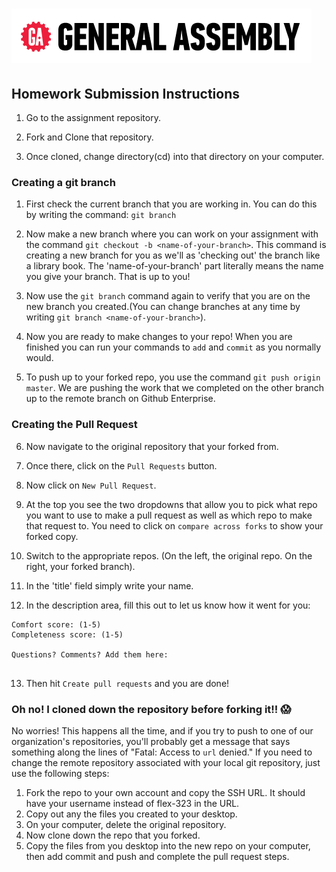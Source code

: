 # ![](images/ga.png)

## Homework Submission Instructions

1. Go to the assignment repository.

2. Fork and Clone that repository.

3. Once cloned, change directory(cd) into that directory on your computer.

### Creating a git branch

1. First check the current branch that you are working in. You can do this by writing the command: `git branch`

2. Now make a new branch where you can work on your assignment with the command `git checkout -b <name-of-your-branch>`. This command is creating a new branch for you as we'll as 'checking out' the branch like a library book. The 'name-of-your-branch' part literally means the name you give your branch. That is up to you!

3. Now use the `git branch` command again to verify that you are on the new branch you created.(You can change branches at any time by writing `git branch <name-of-your-branch>`).

4. Now you are ready to make changes to your repo! When you are finished you can run your commands to `add` and `commit` as you normally would.

5. To push up to your forked repo, you use the command `git push origin master`. We are pushing the work that we completed on the other branch up to the remote branch on Github Enterprise.

### Creating the Pull Request

6. Now navigate to the original repository that your forked from.

7. Once there, click on the `Pull Requests` button.

8. Now click on `New Pull Request`.

9. At the top you see the two dropdowns that allow you to pick what repo you want to use to make a pull request as well as which repo to make that request to.
You need to click on `compare across forks` to show your forked copy.

10. Switch to the appropriate repos. (On the left, the original repo. On the right, your forked branch).

11. In the 'title' field simply write your name.

12. In the description area, fill this out to let us know how it went for you:
```
Comfort score: (1-5)
Completeness score: (1-5)

Questions? Comments? Add them here:


```

13. Then hit `Create pull requests` and you are done!


### Oh no! I cloned down the repository before forking it!! 😱

No worries! This happens all the time, and if you try to push to one of our organization's repositories, you'll probably get a message that says something along the lines of "Fatal: Access to `url` denied." If you need to change the remote repository associated with your local git repository, just use the following steps: 

1. Fork the repo to your own account and copy the SSH URL. It should have your username instead of flex-323 in the URL. 
2. Copy out any the files you created to your desktop.
3. On your computer, delete the original repository.
4. Now clone down the repo that you forked.
5. Copy the files from you desktop into the new repo on your computer, then add commit and push and complete the pull request steps.
